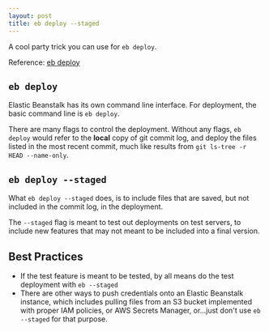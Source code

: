 ```yaml
---
layout: post
title: eb deploy --staged
---
```


A cool party trick you can use for `eb deploy`.

Reference: [eb deploy](https://docs.aws.amazon.com/elasticbeanstalk/latest/dg/eb3-deploy.html)

## `eb deploy` ##

Elastic Beanstalk has its own command line interface. For deployment, the basic command line is `eb deploy`.

There are many flags to control the deployment. Without any flags, `eb deploy` would refer to the **local** copy of git commit log, and deploy the files listed in the most recent commit, much like results from `git ls-tree -r HEAD --name-only`.

## `eb deploy --staged` ##

What `eb deploy --staged` does, is to include files that are saved, but not included in the commit log, in the deployment. 

The `--staged` flag is meant to test out deployments on test servers, to include new features that may not meant to be included into a final version.

## Best Practices ##

- If the test feature is meant to be tested, by all means do the test deployment with `eb --staged`
- There are other ways to push credentials onto an Elastic Beanstalk instance, which includes pulling files from an S3 bucket implemented with proper IAM policies, or AWS Secrets Manager, or...just don't use `eb --staged` for that purpose.
